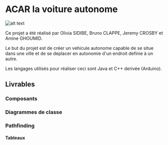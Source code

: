 # ACAR la voiture autonome

![alt text](https://cdn.discordapp.com/attachments/589812372240203777/589897131091951656/unknown.png)

Ce projet a été réalisé par Olivia SIDIBE, Bruno CLAPPE, Jeremy CROSBY et Amine GHOUMID.

Le but du projet est de créer un vehicule autonome capable de se situe dans une ville et de se deplacer en autonomie d'un endroit definie à un autre.
 
Les langages utilisés pour réaliser ceci sont Java et C++ derivée (Arduino).

## Livrables
### Composants
### Diagrammes de classe
### Pathfinding
#### Tableaux
